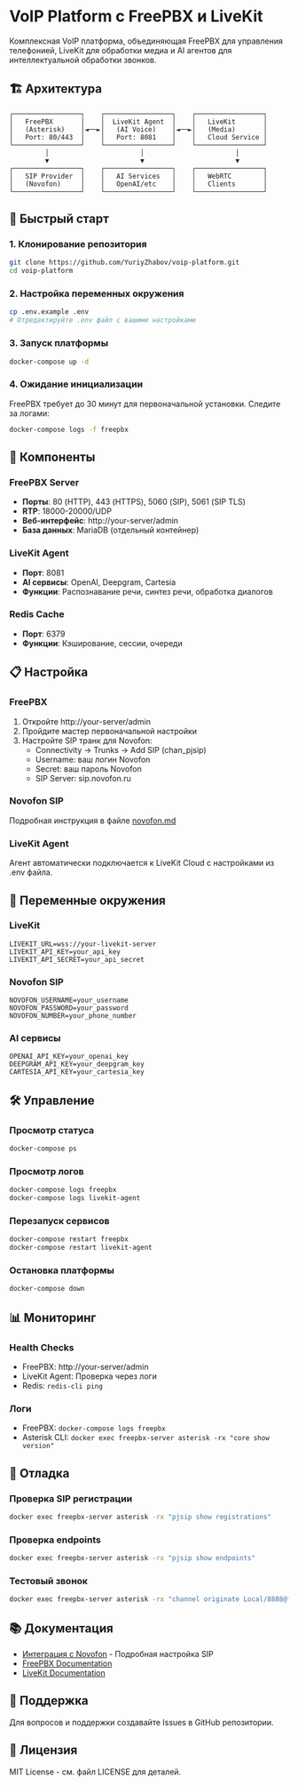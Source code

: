 # VoIP Platform с FreePBX и LiveKit

Комплексная VoIP платформа, объединяющая FreePBX для управления телефонией, LiveKit для обработки медиа и AI агентов для интеллектуальной обработки звонков.

## 🏗️ Архитектура

```
┌─────────────────┐    ┌─────────────────┐    ┌─────────────────┐
│   FreePBX       │    │  LiveKit Agent  │    │   LiveKit       │
│   (Asterisk)    │◄──►│   (AI Voice)    │◄──►│   (Media)       │
│   Port: 80/443  │    │   Port: 8081    │    │   Cloud Service │
└─────────────────┘    └─────────────────┘    └─────────────────┘
         │                       │                       │
         ▼                       ▼                       ▼
┌─────────────────┐    ┌─────────────────┐    ┌─────────────────┐
│   SIP Provider  │    │   AI Services   │    │   WebRTC        │
│   (Novofon)     │    │   OpenAI/etc    │    │   Clients       │
└─────────────────┘    └─────────────────┘    └─────────────────┘
```

## 🚀 Быстрый старт

### 1. Клонирование репозитория
```bash
git clone https://github.com/YuriyZhabov/voip-platform.git
cd voip-platform
```

### 2. Настройка переменных окружения
```bash
cp .env.example .env
# Отредактируйте .env файл с вашими настройками
```

### 3. Запуск платформы
```bash
docker-compose up -d
```

### 4. Ожидание инициализации
FreePBX требует до 30 минут для первоначальной установки. Следите за логами:
```bash
docker-compose logs -f freepbx
```

## 🔧 Компоненты

### FreePBX Server
- **Порты**: 80 (HTTP), 443 (HTTPS), 5060 (SIP), 5061 (SIP TLS)
- **RTP**: 18000-20000/UDP
- **Веб-интерфейс**: http://your-server/admin
- **База данных**: MariaDB (отдельный контейнер)

### LiveKit Agent
- **Порт**: 8081
- **AI сервисы**: OpenAI, Deepgram, Cartesia
- **Функции**: Распознавание речи, синтез речи, обработка диалогов

### Redis Cache
- **Порт**: 6379
- **Функции**: Кэширование, сессии, очереди

## 📋 Настройка

### FreePBX
1. Откройте http://your-server/admin
2. Пройдите мастер первоначальной настройки
3. Настройте SIP транк для Novofon:
   - Connectivity → Trunks → Add SIP (chan_pjsip)
   - Username: ваш логин Novofon
   - Secret: ваш пароль Novofon
   - SIP Server: sip.novofon.ru

### Novofon SIP
Подробная инструкция в файле [novofon.md](novofon.md)

### LiveKit Agent
Агент автоматически подключается к LiveKit Cloud с настройками из .env файла.

## 🔐 Переменные окружения

### LiveKit
```env
LIVEKIT_URL=wss://your-livekit-server
LIVEKIT_API_KEY=your_api_key
LIVEKIT_API_SECRET=your_api_secret
```

### Novofon SIP
```env
NOVOFON_USERNAME=your_username
NOVOFON_PASSWORD=your_password
NOVOFON_NUMBER=your_phone_number
```

### AI сервисы
```env
OPENAI_API_KEY=your_openai_key
DEEPGRAM_API_KEY=your_deepgram_key
CARTESIA_API_KEY=your_cartesia_key
```

## 🛠️ Управление

### Просмотр статуса
```bash
docker-compose ps
```

### Просмотр логов
```bash
docker-compose logs freepbx
docker-compose logs livekit-agent
```

### Перезапуск сервисов
```bash
docker-compose restart freepbx
docker-compose restart livekit-agent
```

### Остановка платформы
```bash
docker-compose down
```

## 📊 Мониторинг

### Health Checks
- FreePBX: http://your-server/admin
- LiveKit Agent: Проверка через логи
- Redis: `redis-cli ping`

### Логи
- FreePBX: `docker-compose logs freepbx`
- Asterisk CLI: `docker exec freepbx-server asterisk -rx "core show version"`

## 🔧 Отладка

### Проверка SIP регистрации
```bash
docker exec freepbx-server asterisk -rx "pjsip show registrations"
```

### Проверка endpoints
```bash
docker exec freepbx-server asterisk -rx "pjsip show endpoints"
```

### Тестовый звонок
```bash
docker exec freepbx-server asterisk -rx "channel originate Local/8888@from-internal application Wait 5"
```

## 📚 Документация

- [Интеграция с Novofon](novofon.md) - Подробная настройка SIP
- [FreePBX Documentation](https://wiki.freepbx.org/)
- [LiveKit Documentation](https://docs.livekit.io/)

## 🤝 Поддержка

Для вопросов и поддержки создавайте Issues в GitHub репозитории.

## 📄 Лицензия

MIT License - см. файл LICENSE для деталей.